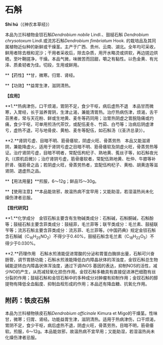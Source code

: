 # 石斛

**Shí hú**（《神农本草经》）

本品为兰科植物金钗石斛*Dendrobium nobile* Lindl.、鼓槌石斛 *Dendrobium chrysotoxum* Lindl.或流苏石斛*Dendrobium fimbriatum* Hook. 的栽培品及其同属植物近似种的新鲜或干燥茎。主产于广西、贵州、云南、湖北。全年均可采收，鲜用者除去根和泥沙；干用者采收后，除去杂质，用开水略烫或烘软，再边搓边烘晒，至叶鞘搓净，干燥。本品气微，味微苦而回甜，嚼之有黏性。以色金黄、有光泽、质柔韧者为佳。切段，生用或鲜用。

**【药性】**甘，微寒。归胃、肾经。

**【功效】**益胃生津，滋阴清热。

**【应用】**

**1.**热病津伤，口干烦渴，胃阴不足，食少干呕，病后虚热不退　本品甘而微寒，入胃经，长于滋养胃阴，生津止渴，兼能清胃热。治疗热病伤津，烦渴，舌干苔黑者，常与天花粉、鲜或生地黄、麦冬等药同用；治胃热阴虚之胃脘隐痛或灼痛，食少干呕，可单用煎汤代茶饮，或配伍麦冬、竹茹、白芍等；治病后阴虚津亏，虚热不退，可与地骨皮、黄柏、麦冬等配伍，如石斛汤（《圣济总录》）。

**2.**肾阴亏虚、目暗不明、筋骨痿软，阴虚火旺、骨蒸劳热　本品又能滋肾阴，兼能降虚火，适用于肾阴亏虚之目暗不明、筋骨痿软及阴虚火旺，骨蒸劳热等证。治疗肾阴亏虚，目暗不明者，常配伍枸杞子、熟地黄、菟丝子等，如石斛夜光丸（《原机启微》）；治疗肾阴亏虚，筋骨痿软者，常配伍熟地黄、杜仲、牛膝等补肝肾、强筋骨之品；若阴虚火旺，骨蒸劳热者，宜配伍枸杞子、黄柏、胡黄连等滋肾阴、退虚热之品。

**【用法用量】**煎服，6～12g；鲜品15～30g。

**【使用注意】**本品能敛邪，故温热病不宜早用；又能助湿，若湿温热尚未化燥伤津者忌服。

**【现代研究】**

**1.**化学成分　金钗石斛主要含有生物碱类成分：石斛碱，石斛酮碱，石斛酚等；鼓槌石斛主要含菲类成分：鼓槌菲，毛兰菲等；联苄类成分：毛兰素、鼓槌联苄等；流苏石斛主要含菲类成分：流苏菲、毛兰菲等。《中国药典》规定金钗石斛含石斛碱（C<sub>16</sub>H<sub>25</sub>NO<sub>2</sub>）不得少于0.40%，鼓槌石斛含毛兰素（C<sub>18</sub>H<sub>22</sub>O<sub>5</sub>）不得少于0.030%。

**2.**药理作用　石斛水煎液能促进胃酸的分泌和胃蛋白酶排出量，石斛可兴奋肠管，调节胃肠功能；石斛水煎液能降低白内障晶状体的浑浊度，金钗石斛总生物碱能逆转白内障晶状体浑浊度，通过下调iNOS 基因的表达，抑制NOS的活性，减少NO的产生，从而减轻氧化损伤作用。金钗石斛多糖具有直接促进淋巴细胞有丝分裂的作用；鼓槌石斛和金钗石斛中的多种成分对肿瘤有抑制作用；金钗石斛的醇提物有降低全血黏度、抑制血栓形成的作用；本品还有降血糖、抗氧化作用。

## 附药：铁皮石斛

本品为兰科植物铁皮石斛*Dendrobium officinale* Kimura et Migo的干燥茎。性味甘，微寒；归胃、肾经。功能益胃生津，滋阴清热。适用于热病津伤，口干烦渴，胃阴不足，食少干呕，病后虚热不退，阴虚火旺，骨蒸劳热，目暗不明，筋骨痿软。煎服，6～12g。本品能敛邪，故温热病不宜早用；又能助湿，若湿温热尚未化燥伤津者忌服。